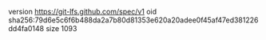 version https://git-lfs.github.com/spec/v1
oid sha256:79d6e5c6f6b488da2a7b80d81353e620a20adee0f45af47ed381226dd4fa0148
size 1093
